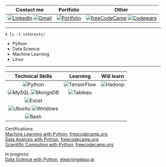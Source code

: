 | Contact me | Portfolio | Other |
| :--: | :--: | :--: |
| [![LinkedIn](https://user-images.githubusercontent.com/95504963/158077464-634cc024-9ca3-4503-9721-f5e21987a028.png)](https://www.linkedin.com/in/nikos-bounatsos "LinkedIn") [![Gmail](https://user-images.githubusercontent.com/95504963/158077560-5592dd1d-b417-4231-bd15-02239eeb4a48.png)](nikos.bounatsos@gmail.com "Gmail")| [![Portfolio](https://user-images.githubusercontent.com/95504963/158079248-933a4663-4fe4-4bf1-9d4b-dedf04920599.png)](https://github.com/Nick-Bounatsos/Data-Analysis-Portfolio "Portfolio") | [![freeCodeCamp](https://user-images.githubusercontent.com/95504963/158078581-543aab80-b7b9-4ff4-a21f-4ea3b450005b.png)](https://www.freecodecamp.org/niko_boun "freeCodeCamp") [![Codewars](https://user-images.githubusercontent.com/95504963/158077599-96389e08-7eb4-4e31-a3e7-871ef6bd741a.png)](https://www.codewars.com/users/Nick-Bounatsos "Codewars") |

___

```
$ ls -1 interests/
```
- Python
- Data Science
- Machine Learning
- Linux

___
| Technical Skills | Learning | Will learn |
| :--: | :--: | :--: |
| ![Python](https://user-images.githubusercontent.com/95504963/158077657-19e0e9c5-5db8-436b-98aa-312e759fd8cd.png "Python") | ![TensorFlow](https://user-images.githubusercontent.com/95504963/158077901-01d58f4f-bdc6-47cd-a8bd-863d320fa168.png "TensorFlow") | ![Hadoop](https://user-images.githubusercontent.com/95504963/163052412-41f28031-239f-4bb0-853e-5312818635a7.png "Hadoop") |
| ![MySQL](https://user-images.githubusercontent.com/95504963/158077673-406c9981-47ad-45a4-a8c4-759f032bb1a8.png "MySQL") ![MongoDB](https://user-images.githubusercontent.com/95504963/158078333-b363bfb8-8a5d-49c4-8f0a-6667695bc875.png "MongoDB") | ![Tableau](https://user-images.githubusercontent.com/95504963/162568737-3b575b36-4d8f-4162-b9c9-4602d3f8e8c0.png "Tableau") |  |
| ![Excel](https://user-images.githubusercontent.com/95504963/158078044-2d64e1ad-3a60-4040-9183-b683639399e3.png "MS Excel") |  |  |
| ![Ubuntu](https://user-images.githubusercontent.com/95504963/158078112-4010f44b-421f-430e-a805-71a9d0120e5a.png "Ubuntu") ![Windows](https://user-images.githubusercontent.com/95504963/162569409-66117766-4e18-4642-9528-d908f3a5594b.png "Windows") |  |  |
| ![Bash](https://user-images.githubusercontent.com/95504963/162569121-368bb887-bb42-4156-b887-f1b7de794bfb.png "Bash") |  |  |

Certifications:  
[Machine Learning with Python](https://www.freecodecamp.org/certification/niko_boun/machine-learning-with-python-v7), [freecodecamp.org](https://www.freecodecamp.org/)  
[Data Analysis with Python](https://www.freecodecamp.org/certification/niko_boun/data-analysis-with-python-v7), [freecodecamp.org](https://www.freecodecamp.org/)  
[Scientific Computing with Python](https://www.freecodecamp.org/certification/niko_boun/scientific-computing-with-python-v7), [freecodecamp.org](https://www.freecodecamp.org/)  

In progress:  
[Data Science with Python](https://elearningekpa.gr/courses/data-science-with-python), [elearningekpa.gr](https://elearningekpa.gr/)  
